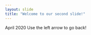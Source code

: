 ```yaml
---
layout: slide
title: "Welcome to our second slide!"
---
```

April 2020
Use the left arrow to go back!
